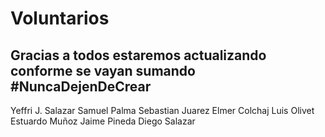 Voluntarios
===========
Gracias a todos estaremos actualizando conforme se vayan sumando 
#NuncaDejenDeCrear
-----------------------------------------------------------------
Yeffri J. Salazar
Samuel Palma
Sebastian Juarez
Elmer Colchaj
Luis Olivet
Estuardo Muñoz
Jaime Pineda
Diego Salazar
